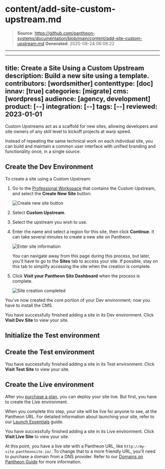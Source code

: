 # content/add-site-custom-upstream.md

> **Source**: https://github.com/pantheon-systems/documentation/blob/main/content/add-site-custom-upstream.md
> **Generated**: 2025-08-24 06:08:22

---

---
title: Create a Site Using a Custom Upstream
description: Build a new site using a template.
contributors: [wordsmither]
contenttype: [doc]
innav: [true]
categories: [migrate]
cms: [wordpress]
audience: [agency, development]
product: [--]
integration: [--]
tags: [--]
reviewed: 2023-01-01
---

Custom Upstreams act as a scaffold for new sites, allowing developers and site owners of any skill level to kickoff projects at warp speed.

Instead of repeating the same technical work on each individual site, you can build and maintain a common user interface with unified branding and functionality once, in a single source.

## Create the Dev Environment

To create a site using a Custom Upstream:

1. Go to the [Professional Workspace](/guides/account-mgmt/workspace-sites-teams/workspaces#switch-between-workspaces) that contains the Custom Upstream, and select the **Create New Site** button:

   ![Create new site button](../images/dashboard/new-dashboard/2024/create-new-site-button.png)

1. Select **Custom Upstream**.
1. Select the upstream you wish to use.
1. Enter the name and select a region for this site, then click **Continue**. It can take several minutes to create a new site on Pantheon.

   ![Enter site information](../images/create-new-site-info.png)

   <Alert title="Note" type="info" >

   You can navigate away from this page during this process, but later, you'll have to go to the **Sites** tab to access your site. If possible, stay on this tab to simplify accessing the site when the creation is complete.

   </Alert>

1. Click **Visit your Pantheon Site Dashboard** when the process is complete.

   ![Site creation completed](../images/create-site-done.png)

You've now created the core portion of your Dev environment; now you have to install the CMS.

<Partial file="cms-dev.md" />

You have successfully finished adding a site in its Dev environment. Click **Visit Dev Site** to view your site.

## Initialize the Test environment

<Partial file="test-initialize.md" />

## Create the Test environment

<Partial file="test-initialize.md" />

You have successfully finished adding a site in its Test environment. Click **Visit Test Site** to view your site.

## Create the Live environment

After you [purchase a plan](/guides/getstarted/purchase), you can deploy your site live. But first, you have to create the Live environment.

<Alert title="Warning" type="danger" >

When you complete this step, your site will be live for anyone to see, at the Pantheon URL. For detailed information about launching your site, refer to our [Launch Essentials](/guides/launch/) guide.

</Alert>

<Partial file="live-initialize.md" />

You have successfully finished adding a site in its Live environment. Click **Visit Live Site** to view your site.

At this point, you have a live site with a Pantheon URL, like `http://my-site.pantheonsite.io/`. To change that to a more friendly URL, you'll need to purchase a domain from a DNS provider. Refer to our [Domains on Pantheon Guide](/guides/domains) for more information.
